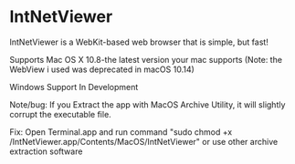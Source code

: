 # IntNetViewer

IntNetViewer is a WebKit-based web browser that is simple, but fast!

Supports Mac OS X 10.8-the latest version your mac supports (Note: the WebView i used was deprecated in macOS 10.14)

Windows Support In Development

Note/bug: If you Extract the app with MacOS Archive Utility, it will slightly corrupt the executable file.

Fix: Open Terminal.app and run command "sudo chmod +x <installation directory>/IntNetViewer.app/Contents/MacOS/IntNetViewer" or use other archive extraction software
